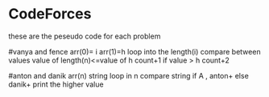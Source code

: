 # CodeForces
these are the peseudo code for each problem

#vanya and fence
arr(0)= i 
arr(1)=h
loop into the length(i)
compare between values
value of length(n)<=value of h
count+1
if value > h 
count+2

#anton and danik
arr(n) string
loop in n
compare string if A , anton+
else danik+
print the higher value

